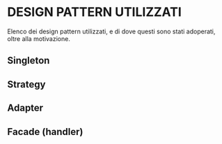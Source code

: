 # DESIGN PATTERN UTILIZZATI
Elenco dei design pattern utilizzati, e di dove questi sono stati adoperati, oltre alla motivazione.

## Singleton

## Strategy

## Adapter

## Facade (handler)